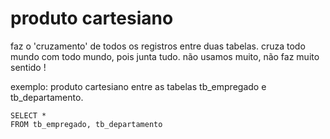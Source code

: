 
# produto cartesiano
faz o 'cruzamento' de todos os registros entre duas tabelas. cruza todo mundo com todo mundo, pois junta tudo. não usamos muito, não faz muito sentido !

exemplo: produto cartesiano entre as tabelas tb_empregado e tb_departamento.

```
SELECT *
FROM tb_empregado, tb_departamento
```

